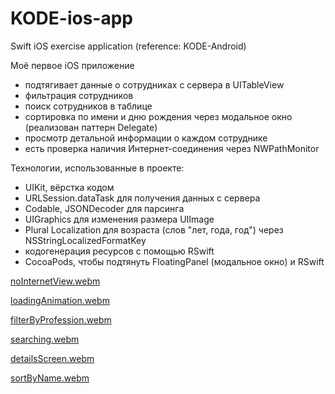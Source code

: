 # KODE-ios-app
Swift iOS exercise application (reference: KODE-Android)

Моё первое iOS приложение

- подтягивает данные о сотрудниках с сервера в UITableView
- фильтрация сотрудников
- поиск сотрудников в таблице
- сортировка по имени и дню рождения через модальное окно (реализован паттерн Delegate)
- просмотр детальной информации о каждом сотруднике
- есть проверка наличия Интернет-соединения через NWPathMonitor

Технологии, использованные в проекте:
- UIKit, вёрстка кодом
- URLSession.dataTask для получения данных с сервера
- Codable, JSONDecoder для парсинга 
- UIGraphics для изменения размера UIImage
- Plural Localization для возраста (слов "лет, года, год") через NSStringLocalizedFormatKey
- кодогенерация ресурсов с помощью RSwift
- CocoaPods, чтобы подтянуть FloatingPanel (модальное окно) и RSwift


[noInternetView.webm](https://user-images.githubusercontent.com/60381965/197362237-692af7cd-faac-43f6-9833-11262fae006f.webm)

[loadingAnimation.webm](https://user-images.githubusercontent.com/60381965/197362257-ff49983c-3c08-44ea-b003-c843ad8ed903.webm)

[filterByProfession.webm](https://user-images.githubusercontent.com/60381965/197362326-b286b9b5-ea9b-4679-b3aa-6b49b7c04064.webm)

[searching.webm](https://user-images.githubusercontent.com/60381965/197362273-3809f932-24e5-42c6-b999-1630b794c05a.webm)

[detailsScreen.webm](https://user-images.githubusercontent.com/60381965/197359502-8b8d3523-25a4-4e03-bf2f-8059f361f932.webm)

[sortByName.webm](https://user-images.githubusercontent.com/60381965/197359726-990b808e-7243-4531-810b-cef133aa08e9.webm)
